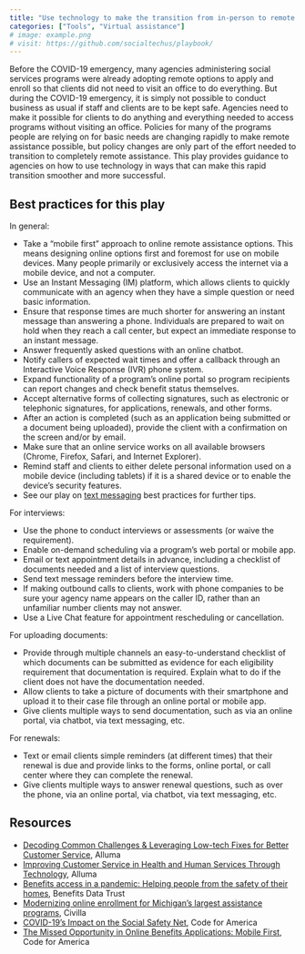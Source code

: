 ```yaml
---
title: "Use technology to make the transition from in-person to remote assistance easier"
categories: ["Tools", "Virtual assistance"]
# image: example.png
# visit: https://github.com/socialtechus/playbook/
---
```


Before the COVID-19 emergency, many agencies administering social services programs were already adopting remote options to apply and enroll so that clients did not need to visit an office to do everything. But during the COVID-19 emergency, it is simply not possible to conduct business as usual if staff and clients are to be kept safe. Agencies need to make it possible for clients to do anything and everything needed to access programs without visiting an office. Policies for many of the programs people are relying on for basic needs are changing rapidly to make remote assistance possible, but policy changes are only part of the effort needed to transition to completely remote assistance. This play provides guidance to agencies on how to use technology in ways that can make this rapid transition smoother and more successful. 

## Best practices for this play
In general:
* Take a “mobile first” approach to online remote assistance options. This means designing online options first and foremost for use on mobile devices. Many people primarily or exclusively access the internet via a mobile device, and not a computer. 
* Use an Instant Messaging (IM) platform, which allows clients to quickly communicate with an agency when they have a simple question or need basic information. 	
* Ensure that response times are much shorter for answering an instant message than answering a phone. Individuals are prepared to wait on hold when they reach a call center, but expect an immediate response to an instant message.
* Answer frequently asked questions with an online chatbot.
* Notify callers of expected wait times and offer a callback through an Interactive Voice Response (IVR) phone system. 
* Expand functionality of a program’s online portal so program recipients can report changes and check benefit status themselves.
* Accept alternative forms of collecting signatures, such as electronic or telephonic signatures, for applications, renewals, and other forms.
* After an action is completed (such as an application being submitted or a document being uploaded), provide the client with a confirmation on the screen and/or by email.
* Make sure that an online service works on all available browsers (Chrome, Firefox, Safari, and Internet Explorer).
* Remind staff and clients to either delete personal information used on a mobile device (including tablets) if it is a shared device or to enable the device’s security features.
* See our play on [text messaging](../play-1/) best practices for further tips.

For interviews:
* Use the phone to conduct interviews or assessments (or waive the requirement).
* Enable on-demand scheduling via a program’s web portal or mobile app.
* Email or text appointment details in advance, including a checklist of documents needed and a list of interview questions.
* Send text message reminders before the interview time.
* If making outbound calls to clients, work with phone companies to be sure your agency name appears on the caller ID, rather than an unfamiliar number clients may not answer.
* Use a Live Chat feature for appointment rescheduling or cancellation.

For uploading documents:
* Provide through multiple channels an easy-to-understand checklist of which documents can be submitted as evidence for each eligibility requirement that documentation is required. Explain what to do if the client does not have the documentation needed. 
* Allow clients to take a picture of documents with their smartphone and upload it to their case file through an online portal or mobile app.
* Give clients multiple ways to send documentation, such as via an online portal, via chatbot, via text messaging, etc.

For renewals:
* Text or email clients simple reminders (at different times) that their renewal is due and provide links to the forms, online portal, or call center where they can complete the renewal. 
* Give clients multiple ways to answer renewal questions, such as over the phone, via an online portal, via chatbot, via text messaging, etc.


## Resources

* [Decoding Common Challenges & Leveraging Low-tech Fixes for Better Customer Service](https://www.alluma.org/decoding-common-challenges-leveraging-low-tech-fixes-better-customer-service), Alluma
* [Improving Customer Service in Health and Human Services Through Technology](https://www.alluma.org/improving-customer-service-health-and-human-services-through-technology), Alluma
* [Benefits access in a pandemic: Helping people from the safety of their homes](https://bdtrust.org/benefits-access-in-a-pandemic-helping-people-from-the-safety-of-their-homes/), Benefits Data Trust
* [Modernizing online enrollment for Michigan’s largest assistance programs](https://www.civilla.com/modernizing-online-enrollment), Civilla
* [COVID-19’s Impact on the Social Safety Net](https://www.codeforamerica.org/news/covid-19s-impact-on-the-social-safety-net), Code for America
* [The Missed Opportunity in Online Benefits Applications: Mobile First](https://www.codeforamerica.org/news/the-missed-opportunity-in-online-benefits-applications-mobile-first), Code for America